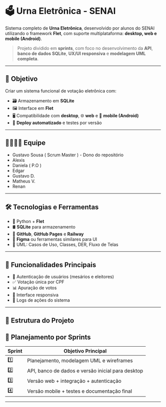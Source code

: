 # 🗳️ Urna Eletrônica - SENAI

Sistema completo de **Urna Eletrônica**, desenvolvido por alunos do SENAI utilizando o framework **Flet**, com suporte multiplataforma: **desktop, web e mobile (Android)**.

> Projeto dividido em **sprints**, com foco no desenvolvimento da **API**, **banco de dados SQLite**, **UX/UI responsiva** e **modelagem UML completa**.

---

## 🎯 Objetivo

Criar um sistema funcional de votação eletrônica com:
- 🗃️ Armazenamento em **SQLite**
- 🖼️ Interface em **Flet**
- 🖥️ Compatibilidade com **desktop**, 🌐 **web** e 📱 **mobile (Android)**
- 🚀 **Deploy automatizado** e testes por versão

---

## 👨‍👩‍👧‍👦 Equipe
- Gustavo Sousa ( Scrum Master ) - Dono do repositório
- Alexis  
- Daniela ( P.O )
- Edgar  
- Gustavo D.  
- Matheus V.  
- Renan  

---

## 🛠️ Tecnologias e Ferramentas

- 🐍 Python + **Flet**
- 🛢️ **SQLite** para armazenamento
- 🔗 **GitHub**, **GitHub Pages** e **Railway**
- 🧩 **Figma** ou ferramentas similares para UI
- 🧬 UML: Casos de Uso, Classes, DER, Fluxo de Telas

---

## 🧩 Funcionalidades Principais

- 🔐 Autenticação de usuários (mesários e eleitores)
- ✅ Votação única por CPF
- 📊 Apuração de votos
- 📱 Interface responsiva
- 🧾 Logs de ações do sistema

---

## 📁 Estrutura do Projeto
## 📅 Planejamento por Sprints

| Sprint | Objetivo Principal                                      |
|--------|----------------------------------------------------------|
| 1️⃣     | Planejamento, modelagem UML e wireframes                |
| 2️⃣     | API, banco de dados e versão inicial para desktop       |
| 3️⃣     | Versão web + integração + autenticação                  |
| 4️⃣     | Versão mobile + testes e documentação final             |

---

